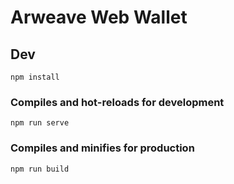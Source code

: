 # Arweave Web Wallet

## Dev
```
npm install
```

### Compiles and hot-reloads for development
```
npm run serve
```

### Compiles and minifies for production
```
npm run build
```
